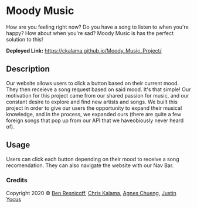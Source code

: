 # Moody Music

How are you feeling right now? Do you have a song to listen to when you're happy? How about when you're sad? Moody Music is has the perfect solution to this! 

**Deployed Link:**
https://ckalama.github.io/Moody_Music_Project/

## Description

Our website allows users to click a button based on their current mood. They then receieve a song request based on said mood. It's that simple! Our motivation for this project came from our shared passion for music, and our constant desire to explore and find new artists and songs. We built this project in order to give our users the opportunity to expand their musical knowledge, and in the process, we expanded ours (there are quite a few foreign songs that pop up from our API that we haveobiously never heard of). 

## Usage

Users can click each button depending on their mood to receive a song recomendation. They can also navigate the website with our Nav Bar.

### Credits

Copyright 2020 © [Ben Resnicoff](https://github.com/benres2008), [Chris Kalama](https://github.com/ckalama), [Agnes Chueng](https://github.com/achueng), [Justin Yocus](https://github.com/jyocus)

